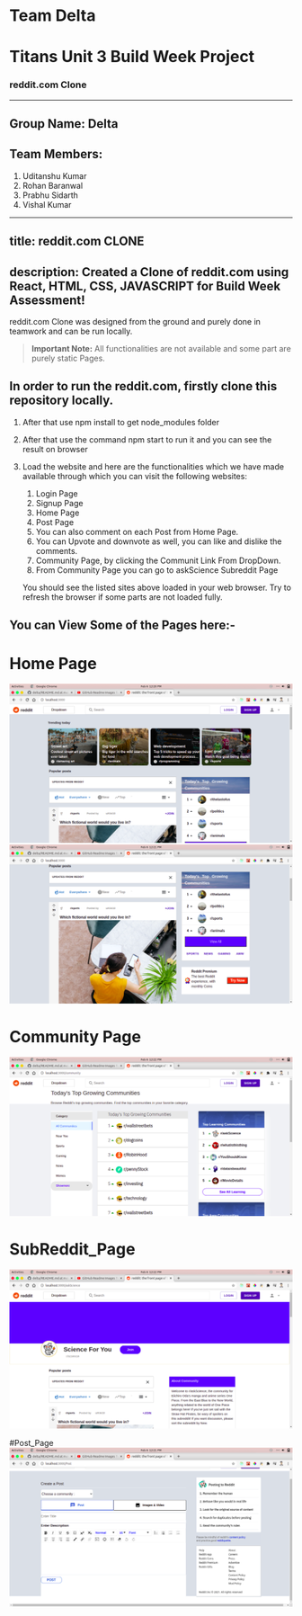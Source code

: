 # Team Delta
# Titans Unit 3 Build Week Project
### reddit.com Clone
---
Group Name: Delta
---
Team Members:
---
1. Uditanshu Kumar
2. Rohan Baranwal
3. Prabhu Sidarth
4. Vishal Kumar
---
title: reddit.com CLONE
---

description: Created a Clone of reddit.com using React, HTML, CSS, JAVASCRIPT for Build Week Assessment!
---
reddit.com Clone was designed from the ground and purely done in teamwork and can be run locally.

> **Important Note:** All functionalities are not available and some part are purely static Pages.


## In order to run the reddit.com, firstly clone this repository locally. 

1.  After that use npm install to get node_modules folder
2.  After that use the command npm start to run it and you can see the result on browser
3.  Load the website and here are the functionalities which we have made available through which you can visit the following websites:
    1. Login Page
    2. Signup Page
    3. Home Page
    4. Post Page
    5. You can also comment on each Post from Home Page.
    6. You can Upvote and downvote as well, you can like and dislike the comments.
    4. Community Page, by clicking the Communit Link From DropDown.
    6. From Community Page you can go to askScience Subreddit Page
    
    You should see the listed sites above loaded in your web browser. Try to refresh the browser if some parts are not loaded fully. 
## You can View Some of the Pages here:-  

# Home Page
![Home_Page1](https://github.com/Vishal643/delta/blob/main/reddit-clone/public/assets/images/Home_Page.png)
![Home_Page2](https://github.com/Vishal643/delta/blob/main/reddit-clone/public/assets/images/Home_Page2.png)

# Community Page
![Community_Page](https://github.com/Vishal643/delta/blob/main/reddit-clone/public/assets/images/Community_page.png)

# SubReddit_Page
![SubReddit_Page](https://github.com/Vishal643/delta/blob/main/reddit-clone/public/assets/images/subreddit_page.png)

#Post_Page
![Post_Page](https://github.com/Vishal643/delta/blob/main/reddit-clone/public/assets/images/Post_Page.png)
